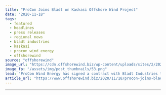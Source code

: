 ```yaml
---
title: "ProCon Joins Bladt on Kaskasi Offshore Wind Project"
date: "2020-11-18"
tags: 
  - featured
  - headlines
  - press releases
  - regional news
  - bladt industries
  - kaskasi
  - procon wind energy
  - offshorewind
source: "offshorewind"
image_url: "https://cdn.offshorewind.biz/wp-content/uploads/sites/2/2020/11/18152004/ProCon-Joins-Bladt-on-Kaskasi-Offshore-Wind-Project.png"
image_fp: "/assets/img/post_thumbnails/53.png"
lead: "ProCon Wind Energy has signed a contract with Bladt Industries to provide the electrical"
article_url: "https://www.offshorewind.biz/2020/11/18/procon-joins-bladt-on-kaskasi-offshore-wind-project/"
---
```


---
